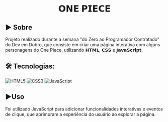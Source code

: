 <h1 align='center'>𝗢𝗡𝗘 𝗣𝗜𝗘𝗖𝗘</h1>
<h2>▶ Sobre</h2>
<p>Projeto realizado durante a semana "do Zero ao Programador Contratado" do Dev em Dobro, que consiste em criar uma página interativa com alguns personagens do One Piece, utilizando 𝗛𝗧𝗠𝗟, 𝗖𝗦𝗦 e 𝗝𝗮𝘃𝗮𝗦𝗰𝗿𝗶𝗽𝘁.

</p>

## 🛠 **Tecnologias:**


![HTML5](https://img.shields.io/badge/HTML5-000?style=for-the-badge&logo=html5)
![CSS3](https://img.shields.io/badge/CSS3-000?style=for-the-badge&logo=css3&logoColor=264CE4)
![JavaScript](https://img.shields.io/badge/JavaScript-000?style=for-the-badge&logo=javascript)


<h2>▶Uso</h2>
<p> Foi utilizado JavaScript para adicionar funcionalidades interativas e eventos de clique, que aprimoram a experiência do usuário ao explorar a página.<p>
